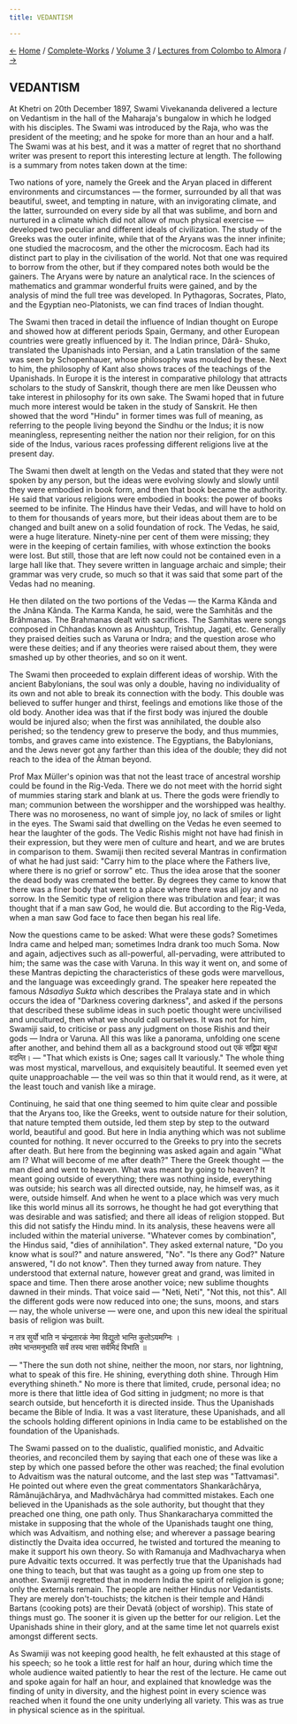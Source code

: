 ```yaml
---
title: VEDANTISM

---
```

<div>

[←](the_vedanta.htm) [Home](../../../index.htm) /
[Complete-Works](../../complete_works.htm) / [Volume
3](../volume_3_contents.htm) / [Lectures from Colombo to
Almora](lectures_from_colombo_to_almora_contents.htm)
/ [→](the_influence.htm)

  

## VEDANTISM

At Khetri on 20th December 1897, Swami Vivekananda delivered a lecture
on Vedantism in the hall of the Maharaja's bungalow in which he lodged
with his disciples. The Swami was introduced by the Raja, who was the
president of the meeting; and he spoke for more than an hour and a half.
The Swami was at his best, and it was a matter of regret that no
shorthand writer was present to report this interesting lecture at
length. The following is a summary from notes taken down at the time:

Two nations of yore, namely the Greek and the Aryan placed in different
environments and circumstances — the former, surrounded by all that was
beautiful, sweet, and tempting in nature, with an invigorating climate,
and the latter, surrounded on every side by all that was sublime, and
born and nurtured in a climate which did not allow of much physical
exercise — developed two peculiar and different ideals of civilization.
The study of the Greeks was the outer infinite, while that of the Aryans
was the inner infinite; one studied the macrocosm, and the other the
microcosm. Each had its distinct part to play in the civilisation of the
world. Not that one was required to borrow from the other, but if they
compared notes both would be the gainers. The Aryans were by nature an
analytical race. In the sciences of mathematics and grammar wonderful
fruits were gained, and by the analysis of mind the full tree was
developed. In Pythagoras, Socrates, Plato, and the Egyptian
neo-Platonists, we can find traces of Indian thought.

The Swami then traced in detail the influence of Indian thought on
Europe and showed how at different periods Spain, Germany, and other
European countries were greatly influenced by it. The Indian prince,
Dârâ- Shuko, translated the Upanishads into Persian, and a Latin
translation of the same was seen by Schopenhauer, whose philosophy was
moulded by these. Next to him, the philosophy of Kant also shows traces
of the teachings of the Upanishads. In Europe it is the interest in
comparative philology that attracts scholars to the study of Sanskrit,
though there are men like Deussen who take interest in philosophy for
its own sake. The Swami hoped that in future much more interest would be
taken in the study of Sanskrit. He then showed that the word "Hindu" in
former times was full of meaning, as referring to the people living
beyond the Sindhu or the Indus; it is now meaningless, representing
neither the nation nor their religion, for on this side of the Indus,
various races professing different religions live at the present day.

The Swami then dwelt at length on the Vedas and stated that they were
not spoken by any person, but the ideas were evolving slowly and slowly
until they were embodied in book form, and then that book became the
authority. He said that various religions were embodied in books: the
power of books seemed to be infinite. The Hindus have their Vedas, and
will have to hold on to them for thousands of years more, but their
ideas about them are to be changed and built anew on a solid foundation
of rock. The Vedas, he said, were a huge literature. Ninety-nine per
cent of them were missing; they were in the keeping of certain families,
with whose extinction the books were lost. But still, those that are
left now could not be contained even in a large hall like that. They
severe written in language archaic and simple; their grammar was very
crude, so much so that it was said that some part of the Vedas had no
meaning.

He then dilated on the two portions of the Vedas — the Karma Kânda and
the Jnâna Kânda. The Karma Kanda, he said, were the Samhitâs and the
Brâhmanas. The Brahmanas dealt with sacrifices. The Samhitas were songs
composed in Chhandas known as Anushtup, Trishtup, Jagati, etc. Generally
they praised deities such as Varuna or Indra; and the question arose who
were these deities; and if any theories were raised about them, they
were smashed up by other theories, and so on it went.

The Swami then proceeded to explain different ideas of worship. With the
ancient Babylonians, the soul was only a double, having no individuality
of its own and not able to break its connection with the body. This
double was believed to suffer hunger and thirst, feelings and emotions
like those of the old body. Another idea was that if the first body was
injured the double would be injured also; when the first was
annihilated, the double also perished; so the tendency grew to preserve
the body, and thus mummies, tombs, and graves came into existence. The
Egyptians, the Babylonians, and the Jews never got any farther than this
idea of the double; they did not reach to the idea of the Âtman beyond.

Prof Max Müller's opinion was that not the least trace of ancestral
worship could be found in the Rig-Veda. There we do not meet with the
horrid sight of mummies staring stark and blank at us. There the gods
were friendly to man; communion between the worshipper and the
worshipped was healthy. There was no moroseness, no want of simple joy,
no lack of smiles or light in the eyes. The Swami said that dwelling on
the Vedas he even seemed to hear the laughter of the gods. The Vedic
Rishis might not have had finish in their expression, but they were men
of culture and heart, and we are brutes in comparison to them. Swamiji
then recited several Mantras in confirmation of what he had just said:
"Carry him to the place where the Fathers live, where there is no grief
or sorrow" etc. Thus the idea arose that the sooner the dead body was
cremated the better. By degrees they came to know that there was a finer
body that went to a place where there was all joy and no sorrow. In the
Semitic type of religion there was tribulation and fear; it was thought
that if a man saw God, he would die. But according to the Rig-Veda, when
a man saw God face to face then began his real life.

Now the questions came to be asked: What were these gods? Sometimes
Indra came and helped man; sometimes Indra drank too much Soma. Now and
again, adjectives such as all-powerful, all-pervading, were attributed
to him; the same was the case with Varuna. In this way it went on, and
some of these Mantras depicting the characteristics of these gods were
marvellous, and the language was exceedingly grand. The speaker here
repeated the famous *Nâsadiya Sukta* which describes the Pralaya state
and in which occurs the idea of "Darkness covering darkness", and asked
if the persons that described these sublime ideas in such poetic thought
were uncivilised and uncultured, then what we should call ourselves. It
was not for him, Swamiji said, to criticise or pass any judgment on
those Rishis and their gods — Indra or Varuna. All this was like a
panorama, unfolding one scene after another, and behind them all as a
background stood out एकं सद्विप्रा बहुधा वदन्ति। — "That which exists is
One; sages call It variously." The whole thing was most mystical,
marvellous, and exquisitely beautiful. It seemed even yet quite
unapproachable — the veil was so thin that it would rend, as it were, at
the least touch and vanish like a mirage.

Continuing, he said that one thing seemed to him quite clear and
possible that the Aryans too, like the Greeks, went to outside nature
for their solution, that nature tempted them outside, led them step by
step to the outward world, beautiful and good. But here in India
anything which was not sublime counted for nothing. It never occurred to
the Greeks to pry into the secrets after death. But here from the
beginning was asked again and again "What am I? What will become of me
after death?" There the Greek thought — the man died and went to heaven.
What was meant by going to heaven? It meant going outside of everything;
there was nothing inside, everything was outside; his search was all
directed outside, nay, he himself was, as it were, outside himself. And
when he went to a place which was very much like this world minus all
its sorrows, he thought he had got everything that was desirable and was
satisfied; and there all ideas of religion stopped. But this did not
satisfy the Hindu mind. In its analysis, these heavens were all included
within the material universe. "Whatever comes by combination", the
Hindus said, "dies of annihilation". They asked external nature, "Do you
know what is soul?" and nature answered, "No". "Is there any God?"
Nature answered, "I do not know". Then they turned away from nature.
They understood that external nature, however great and grand, was
limited in space and time. Then there arose another voice; new sublime
thoughts dawned in their minds. That voice said — "Neti, Neti", "Not
this, not this". All the different gods were now reduced into one; the
suns, moons, and stars — nay, the whole universe — were one, and upon
this new ideal the spiritual basis of religion was built.

न तत्र सुर्यो भाति न चंन्द्रतारकं नेमा विद्युतो भान्ति कुतोऽयमग्निः ।  
तमेव भान्तमनुभाति सर्वं तस्य भासा सर्वमिदं विभाति ॥

— "There the sun doth not shine, neither the moon, nor stars, nor
lightning, what to speak of this fire. He shining, everything doth
shine. Through Him everything shineth." No more is there that limited,
crude, personal idea; no more is there that little idea of God sitting
in judgment; no more is that search outside, but henceforth it is
directed inside. Thus the Upanishads became the Bible of India. It was a
vast literature, these Upanishads, and all the schools holding different
opinions in India came to be established on the foundation of the
Upanishads.

The Swami passed on to the dualistic, qualified monistic, and Advaitic
theories, and reconciled them by saying that each one of these was like
a step by which one passed before the other was reached; the final
evolution to Advaitism was the natural outcome, and the last step was
"Tattvamasi". He pointed out where even the great commentators
Shankarâchârya, Râmânujâchârya, and Madhvâchârya had committed mistakes.
Each one believed in the Upanishads as the sole authority, but thought
that they preached one thing, one path only. Thus Shankaracharya
committed the mistake in supposing that the whole of the Upanishads
taught one thing, which was Advaitism, and nothing else; and wherever a
passage bearing distinctly the Dvaita idea occurred, he twisted and
tortured the meaning to make it support his own theory. So with Ramanuja
and Madhvacharya when pure Advaitic texts occurred. It was perfectly
true that the Upanishads had one thing to teach, but that was taught as
a going up from one step to another. Swamiji regretted that in modern
India the spirit of religion is gone; only the externals remain. The
people are neither Hindus nor Vedantists. They are merely
don't-touchists; the kitchen is their temple and Hândi Bartans (cooking
pots) are their Devatâ (object of worship). This state of things must
go. The sooner it is given up the better for our religion. Let the
Upanishads shine in their glory, and at the same time let not quarrels
exist amongst different sects.

As Swamiji was not keeping good health, he felt exhausted at this stage
of his speech; so he took a little rest for half an hour, during which
time the whole audience waited patiently to hear the rest of the
lecture. He came out and spoke again for half an hour, and explained
that knowledge was the finding of unity in diversity, and the highest
point in every science was reached when it found the one unity
underlying all variety. This was as true in physical science as in the
spiritual.

</div>
